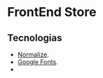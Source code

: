 # FrontEnd Store

## Tecnologias

- [Normalize](https://necolas.github.io/normalize.css/8.0.1/normalize.css).
- [Google Fonts](https://fonts.google.com/).
- 